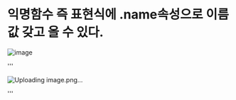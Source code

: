 # 익명함수 즉 표현식에 .name속성으로 이름값 갖고 올 수 있다.

![image](https://user-images.githubusercontent.com/85022962/126886756-3dd7619e-4117-4f90-a0fe-3a50eb28bcc9.png)


'''

![Uploading image.png…]()

'''
